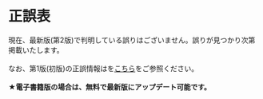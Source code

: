 # 正誤表    
現在、最新版(第2版)で判明している誤りはございません。誤りが見つかり次第掲載いたします。 
</br>  
なお、第1版(初版)の正誤情報はを[こちら](https://github.com/RyokoKuga/python-app-book/blob/main/ERRATA_v1.md)をご参照ください。  
</br>
**★電子書籍版の場合は、無料で最新版にアップデート可能です。**
